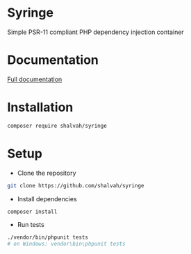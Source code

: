 # Syringe
Simple PSR-11 compliant PHP dependency injection container

# Documentation
[Full documentation](http://shalvah.github.io/syringe)

# Installation
```bash
composer require shalvah/syringe
```

# Setup
- Clone the repository
```bash
git clone https://github.com/shalvah/syringe
```
- Install dependencies
```bash
composer install
```
- Run tests
```bash
./vendor/bin/phpunit tests 
# on Windows: vendor\bin\phpunit tests 
```
